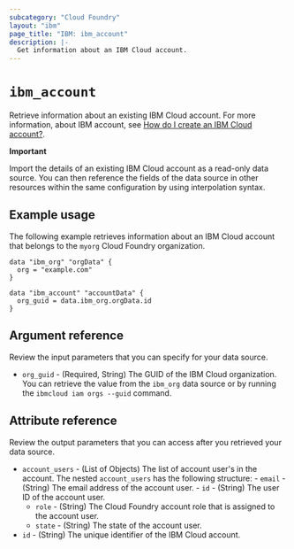 ```yaml
---
subcategory: "Cloud Foundry"
layout: "ibm"
page_title: "IBM: ibm_account"
description: |-
  Get information about an IBM Cloud account.
---
```


# `ibm_account`

Retrieve information about an existing IBM Cloud account. For more information, about IBM account, see [How do I create an IBM Cloud account?](https://cloud.ibm.com/docs/account?topic=account-accountfaqs).

**Important**

Import the details of an existing IBM Cloud account as a read-only data source. You can then reference the fields of the data source in other resources within the same configuration by using interpolation syntax.


## Example usage
The following example retrieves information about an IBM Cloud account that belongs to the `myorg` Cloud Foundry organization. 

```
data "ibm_org" "orgData" {
  org = "example.com"
}

data "ibm_account" "accountData" {
  org_guid = data.ibm_org.orgData.id
}
```

## Argument reference
Review the input parameters that you can specify for your data source.

- `org_guid` - (Required, String) The GUID of the IBM Cloud organization. You can retrieve the value from the `ibm_org` data source or by running the `ibmcloud iam orgs --guid` command.

## Attribute reference
Review the output parameters that you can access after you retrieved your data source. 

- `account_users` - (List of Objects) The list of account user's in the account. The nested `account_users` has the following structure:
	  - `email` - (String) The email address of the account user.
	  - `id` - (String) The user ID of the account user.
    - `role` -  (String) The Cloud Foundry account role that is assigned to the account user.
    - `state` - (String) The state of the account user.
- `id` - (String) The unique identifier of the IBM Cloud account.


